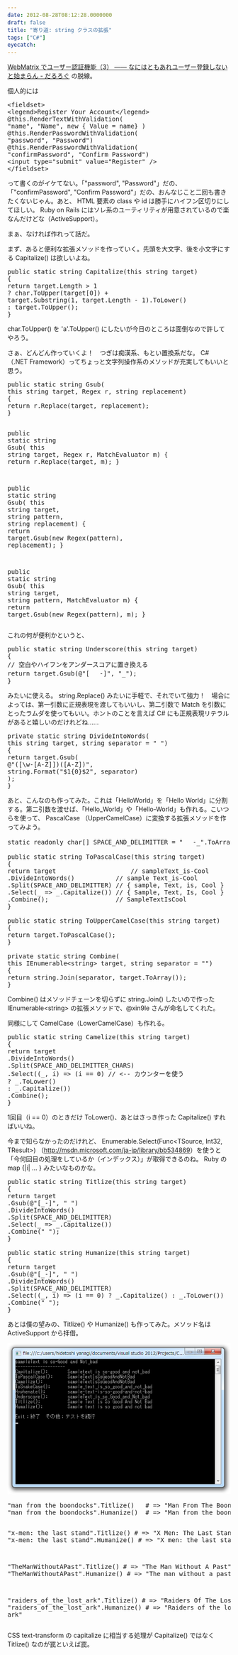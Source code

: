 ```yaml
---
date: 2012-08-28T08:12:28.0000000
draft: false
title: "寄り道: string クラスの拡張"
tags: ["C#"]
eyecatch: 
---
```

<p><a href="https://blog.daruyanagi.jp/entry/2012/08/25/003421">WebMatrix &#x3067;&#x30E6;&#x30FC;&#x30B6;&#x30FC;&#x8A8D;&#x8A3C;&#x6A5F;&#x80FD;&#xFF08;3&#xFF09; &#x2015;&#x2015; &#x306A;&#x306B;&#x306F;&#x3068;&#x3082;&#x3042;&#x308C;&#x30E6;&#x30FC;&#x30B6;&#x30FC;&#x767B;&#x9332;&#x3057;&#x306A;&#x3044;&#x3068;&#x59CB;&#x307E;&#x3089;&#x3093; - &#x3060;&#x308B;&#x308D;&#x3050;</a> の脱線。</p><p>個人的には</p>
<pre class="code lang-html" data-lang="html" data-unlink><span class="synIdentifier">&lt;</span><span class="synStatement">fieldset</span><span class="synIdentifier">&gt;</span>
<span class="synIdentifier">&lt;</span><span class="synStatement">legend</span><span class="synIdentifier">&gt;</span>Register Your Account<span class="synIdentifier">&lt;/</span><span class="synStatement">legend</span><span class="synIdentifier">&gt;</span>
@this.RenderTextWithValidation(
&quot;name&quot;, &quot;Name&quot;, new { Value = name} )
@this.RenderPasswordWithValidation(
&quot;password&quot;, &quot;Password&quot;)
@this.RenderPasswordWithValidation(
&quot;confirmPassword&quot;, &quot;Confirm Password&quot;)
<span class="synIdentifier">&lt;</span><span class="synStatement">input</span><span class="synIdentifier"> </span><span class="synType">type</span><span class="synIdentifier">=</span><span class="synConstant">&quot;submit&quot;</span><span class="synIdentifier"> </span><span class="synType">value</span><span class="synIdentifier">=</span><span class="synConstant">&quot;Register&quot;</span><span class="synIdentifier"> /&gt;</span>
<span class="synIdentifier">&lt;/</span><span class="synStatement">fieldset</span><span class="synIdentifier">&gt;</span>
</pre><p>って書くのがイケてない。「"password", "Password"」だの、「"confirmPassword", "Confirm Password"」だの、おんなじこと二回も書きたくないじゃん。あと、 HTML 要素の class や id は勝手にハイフン区切りにしてほしい。 Ruby on Rails にはソレ系のユーティリティが用意されているので楽なんだけどな（ActiveSupport）。</p><p>まぁ、なければ作れって話だ。</p><p>まず、あると便利な拡張メソッドを作っていく。先頭を大文字、後を小文字にする Capitalize() は欲しいよね。</p>
<pre class="code lang-cs" data-lang="cs" data-unlink><span class="synType">public</span> <span class="synType">static</span> <span class="synType">string</span> Capitalize(<span class="synStatement">this</span> <span class="synType">string</span> target)
{
<span class="synStatement">return</span> target.Length &gt; <span class="synConstant">1</span>
? <span class="synType">char</span>.ToUpper(target[<span class="synConstant">0</span>]) +
target.Substring(<span class="synConstant">1</span>, target.Length - <span class="synConstant">1</span>).ToLower()
: target.ToUpper();
}
</pre><p>char.ToUpper() を 'a'.ToUpper() にしたいが今日のところは面倒なので許してやろう。</p><p>さぁ、どんどん作っていくよ！　つぎは痴漢系、もとい置換系だな。 C# （.NET Framework）ってちょっと文字列操作系のメソッドが充実してもいいと思う。</p>
<pre class="code lang-cs" data-lang="cs" data-unlink><span class="synType">public</span> <span class="synType">static</span> <span class="synType">string</span> Gsub(
<span class="synStatement">this</span> <span class="synType">string</span> target, Regex r, <span class="synType">string</span> replacement)
{
<span class="synStatement">return</span> r.Replace(target, replacement);
}

<span class="synType">public</span> <span class="synType">static</span> <span class="synType">string</span> Gsub(
<span class="synStatement">this</span> <span class="synType">string</span> target, Regex r, MatchEvaluator m)
{
<span class="synStatement">return</span> r.Replace(target, m);
}

<span class="synType">public</span> <span class="synType">static</span> <span class="synType">string</span> Gsub(
<span class="synStatement">this</span> <span class="synType">string</span> target, <span class="synType">string</span> pattern, <span class="synType">string</span> replacement)
{
<span class="synStatement">return</span> target.Gsub(<span class="synStatement">new</span> Regex(pattern), replacement);
}

<span class="synType">public</span> <span class="synType">static</span> <span class="synType">string</span> Gsub(
<span class="synStatement">this</span> <span class="synType">string</span> target, <span class="synType">string</span> pattern, MatchEvaluator m)
{
<span class="synStatement">return</span> target.Gsub(<span class="synStatement">new</span> Regex(pattern), m);
}
</pre><p>これの何が便利かというと、</p>
<pre class="code lang-cs" data-lang="cs" data-unlink><span class="synType">public</span> <span class="synType">static</span> <span class="synType">string</span> Underscore(<span class="synStatement">this</span> <span class="synType">string</span> target)
{
<span class="synComment">// 空白やハイフンをアンダースコアに置き換える</span>
<span class="synStatement">return</span> target.Gsub(<span class="synSpecial">@</span><span class="synConstant">&quot;[ 　-]&quot;</span>, <span class="synConstant">&quot;_&quot;</span>);
}
</pre><p>みたいに使える。 string.Replace() みたいに手軽で、それでいて強力！　場合によっては、第一引数に正規表現を渡してもいいし、第二引数で Match を引数にとったラムダを使ってもいい。ホントのことを言えば C# にも正規表現リテラルがあると嬉しいのだけれどね……</p>
<pre class="code lang-cs" data-lang="cs" data-unlink><span class="synType">private</span> <span class="synType">static</span> <span class="synType">string</span> DivideIntoWords(
<span class="synStatement">this</span> <span class="synType">string</span> target, <span class="synType">string</span> separator = <span class="synConstant">&quot; &quot;</span>)
{
<span class="synStatement">return</span> target.Gsub(
<span class="synSpecial">@</span><span class="synConstant">&quot;([\w-[A-Z]])([A-Z])&quot;</span>,
<span class="synType">string</span>.Format(<span class="synConstant">&quot;$1{0}$2&quot;</span>, separator)
);
}
</pre><p>あと、こんなのも作ってみた。これは「HelloWorld」を「Hello World」に分割する。第二引数を渡せば、「Hello_World」や「Hello-World」も作れる。こいつらを使って、 PascalCase （UpperCamelCase）に変換する拡張メソッドを作ってみよう。</p>
<pre class="code lang-cs" data-lang="cs" data-unlink><span class="synType">static</span> <span class="synType">readonly</span> <span class="synType">char</span>[] SPACE_AND_DELIMITTER = <span class="synConstant">&quot; 　-_&quot;</span>.ToArray();

<span class="synType">public</span> <span class="synType">static</span> <span class="synType">string</span> ToPascalCase(<span class="synStatement">this</span> <span class="synType">string</span> target)
{
<span class="synStatement">return</span> target                    <span class="synComment">// sampleText_is-Cool</span>
.DivideIntoWords()           <span class="synComment">// sample Text_is-Cool</span>
.Split(SPACE_AND_DELIMITTER) <span class="synComment">// { sample, Text, is, Cool }</span>
.Select(_ =&gt; _.Capitalize()) <span class="synComment">// { Sample, Text, Is, Cool }</span>
.Combine();                  <span class="synComment">// SampleTextIsCool</span>
}

<span class="synType">public</span> <span class="synType">static</span> <span class="synType">string</span> ToUpperCamelCase(<span class="synStatement">this</span> <span class="synType">string</span> target)
{
<span class="synStatement">return</span> target.ToPascalCase();
}

<span class="synType">private</span> <span class="synType">static</span> <span class="synType">string</span> Combine(
<span class="synStatement">this</span> IEnumerable&lt;<span class="synType">string</span>&gt; target, <span class="synType">string</span> separator = <span class="synConstant">&quot;&quot;</span>)
{
<span class="synStatement">return</span> <span class="synType">string</span>.Join(separator, target.ToArray());
}
</pre><p>Combine() はメソッドチェーンを切らずに string.Join() したいので作った IEnumerable&lt;string&gt; の拡張メソッドで、@xin9le さんが命名してくれた。</p><p>同様にして CamelCase（LowerCamelCase）も作れる。</p>
<pre class="code lang-cs" data-lang="cs" data-unlink><span class="synType">public</span> <span class="synType">static</span> <span class="synType">string</span> Camelize(<span class="synStatement">this</span> <span class="synType">string</span> target)
{
<span class="synStatement">return</span> target
.DivideIntoWords()
.Split(SPACE_AND_DELIMITTER_CHARS)
.Select((_, i) =&gt; (i == <span class="synConstant">0</span>) <span class="synComment">// &lt;-- カウンターを使う</span>
? _.ToLower()
: _.Capitalize())
.Combine();
}
</pre><p>1回目（i == 0）のときだけ ToLower()、あとはさっき作った Capitalize() すればいいね。</p><p>今まで知らなかったのだけれど、 Enumerable.Select(Func&lt;TSource, Int32, TResult&gt;) （<a href="http://msdn.microsoft.com/ja-jp/library/bb534869">http://msdn.microsoft.com/ja-jp/library/bb534869</a>）を使うと「今何回目の処理をしているか（インデックス）」が取得できるのね。 Ruby の map {|i| ... } みたいなものかな。</p>
<pre class="code lang-cs" data-lang="cs" data-unlink><span class="synType">public</span> <span class="synType">static</span> <span class="synType">string</span> Titlize(<span class="synStatement">this</span> <span class="synType">string</span> target)
{
<span class="synStatement">return</span> target
.Gsub(<span class="synSpecial">@</span><span class="synConstant">&quot;[_-]&quot;</span>, <span class="synConstant">&quot; &quot;</span>)
.DivideIntoWords()
.Split(SPACE_AND_DELIMITTER)
.Select(_ =&gt; _.Capitalize())
.Combine(<span class="synConstant">&quot; &quot;</span>);
}

<span class="synType">public</span> <span class="synType">static</span> <span class="synType">string</span> Humanize(<span class="synStatement">this</span> <span class="synType">string</span> target)
{
<span class="synStatement">return</span> target
.Gsub(<span class="synSpecial">@</span><span class="synConstant">&quot;[_-]&quot;</span>, <span class="synConstant">&quot; &quot;</span>)
.DivideIntoWords()
.Split(SPACE_AND_DELIMITTER)
.Select((_, i) =&gt; (i == <span class="synConstant">0</span>) ? _.Capitalize() : _.ToLower())
.Combine(<span class="synConstant">&quot; &quot;</span>);
}
</pre><p>あとは僕の望みの、Titlize() や Humanize() も作ってみた。メソッド名は ActiveSupport から拝借。</p><p><span itemscope itemtype="http://schema.org/Photograph"><img src="20120828080159.png" alt="f:id:daruyanagi:20120828080159p:plain" title="f:id:daruyanagi:20120828080159p:plain" class="hatena-fotolife" itemprop="image"></span><br />
</p>
<pre class="code" data-lang="" data-unlink>&#34;man from the boondocks&#34;.Titlize()   # =&gt; &#34;Man From The Boondocks&#34;
&#34;man from the boondocks&#34;.Humanize()  # =&gt; &#34;Man from the boondocks&#34;

&#34;x-men: the last stand&#34;.Titlize()    # =&gt; &#34;X Men: The Last Stand&#34;
&#34;x-men: the last stand&#34;.Humanize()   # =&gt; &#34;X men: the last stand&#34;

&#34;TheManWithoutAPast&#34;.Titlize()       # =&gt; &#34;The Man Without A Past&#34;
&#34;TheManWithoutAPast&#34;.Humanize()      # =&gt; &#34;The man without a past&#34;

&#34;raiders_of_the_lost_ark&#34;.Titlize()  # =&gt; &#34;Raiders Of The Lost Ark&#34;
&#34;raiders_of_the_lost_ark&#34;.Humanize() # =&gt; &#34;Raiders of the lost ark&#34;</pre><p>CSS text-transform の capitalize に相当する処理が Capitalize() ではなく Titlize() なのが罠といえば罠。</p>
